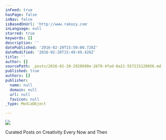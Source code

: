 ```yaml
---
inFeed: true
hasPage: false
inNav: false
isBasedOnUrl: 'http://www.rakozy.com'
inLanguage: null
starred: true
keywords: []
description: ''
datePublished: '2016-02-20T15:50:00.728Z'
dateModified: '2016-02-20T15:49:49.426Z'
title: ''
author: []
sourcePath: _posts/2016-02-20-2920690e-2670-4fad-8a21-557215120056.md
published: true
authors: []
publisher:
  name: null
  domain: null
  url: null
  favicon: null
_type: MediaObject

---
```

![](https://s3-us-west-2.amazonaws.com/the-grid-img/p/1941e58a7eb7be5875d46828e756ced7e7872273.jpg)

Curated Posts on Creativity Every Now and Then